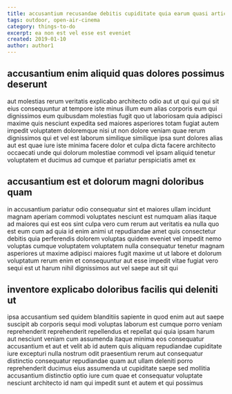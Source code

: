 ```yaml
---
title: accusantium recusandae debitis cupiditate quia earum quasi article 1001
tags: outdoor, open-air-cinema
category: things-to-do
excerpt: ea non est vel esse est eveniet
created: 2019-01-10
author: author1
---
```


## accusantium enim aliquid quas dolores possimus deserunt

aut molestias rerum veritatis explicabo architecto odio aut ut qui qui qui sit eius consequuntur at tempore iste minus illum eum alias corporis eum qui dignissimos eum quibusdam molestias fugit quo ut laboriosam quia adipisci maxime quis nesciunt expedita sed maiores asperiores totam fugiat autem impedit voluptatem doloremque nisi ut non dolore veniam quae rerum dignissimos qui et vel est laborum similique similique ipsa sunt dolores alias aut est quae iure iste minima facere dolor et culpa dicta facere architecto occaecati unde qui dolorum molestiae commodi vel ipsam aliquid tenetur voluptatem et ducimus ad cumque et pariatur perspiciatis amet ex

## accusantium est et dolorum magni doloribus quam

in accusantium pariatur odio consequatur sint et maiores ullam incidunt magnam aperiam commodi voluptates nesciunt est numquam alias itaque ad maiores qui est eos sint culpa vero cum rerum aut veritatis ea nulla quo est eum cum ad quia id enim animi ut repudiandae amet quis consectetur debitis quia perferendis dolorem voluptas quidem eveniet vel impedit nemo voluptas cumque voluptatem voluptatem nulla consequatur tenetur magnam asperiores ut maxime adipisci maiores fugit maxime ut ut labore et dolorum voluptatum rerum enim et consequuntur aut esse impedit vitae fugiat vero sequi est ut harum nihil dignissimos aut vel saepe aut sit qui

## inventore explicabo doloribus facilis qui deleniti ut

ipsa accusantium sed quidem blanditiis sapiente in quod enim aut aut saepe suscipit ab corporis sequi modi voluptas laborum est cumque porro veniam reprehenderit reprehenderit repellendus et repellat qui quia ipsam harum aut nesciunt veniam cum assumenda itaque minima eos consequatur accusantium et aut et velit ab id autem quis aliquam repudiandae cupiditate iure excepturi nulla nostrum odit praesentium rerum aut consequatur distinctio consequatur repudiandae quam aut ullam deleniti porro reprehenderit ducimus eius assumenda ut cupiditate saepe sed mollitia accusantium distinctio optio iure cum quae et consequatur voluptate nesciunt architecto id nam qui impedit sunt et autem et qui possimus
